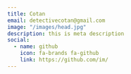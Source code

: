 ```yaml
---
title: Cotan
email: detectivecotan@gmail.com
image: "/images/head.jpg"
description: this is meta description
social:
  - name: github
    icon: fa-brands fa-github
    link: https://github.com/im/
---
```

